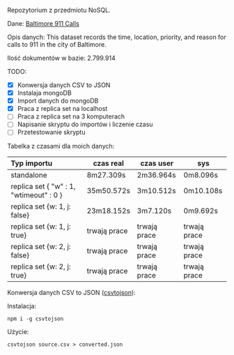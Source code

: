 Repozytorium z przedmiotu NoSQL.

Dane: [Baltimore 911 Calls](https://www.kaggle.com/sohier/baltimore-911-calls)

Opis danych: This dataset records the time, location, priority, and reason for calls to 911 in the city of Baltimore.

Ilość dokumentów w bazie: 2.799.914


TODO:
- [x] Konwersja danych CSV to JSON
- [x] Instalaja mongoDB
- [x] Import danych do mongoDB
- [x] Praca z replica set na localhost
- [ ] Praca z replica set na 3 komputerach
- [ ] Napisanie skryptu do importów i liczenie czasu
- [ ] Przetestowanie skryptu

Tabelka z czasami dla moich danych:

| Typ importu  | czas real	    | czas user     | sys           |
| :---         |     ---      |          --- |          --- |
| standalone   |   8m27.309s     | 2m36.964s    | 0m8.096s    |
| replica set { "w" : 1, "wtimeout" : 0 }     | 35m50.572s      | 3m10.512s      | 0m10.108s      |
| replica set {w: 1, j: false}     | 23m18.152s      | 3m7.120s      | 0m9.692s      |
| replica set {w: 1, j: true}     | trwają prace       | trwają prace      | trwają prace      |
| replica set {w: 2, j: false}     | trwają prace       | trwają prace      | trwają prace      |
| replica set {w: 2, j: true}    | trwają prace       | trwają prace      | trwają prace      |


Konwersja danych CSV to JSON ([csvtojson](https://www.npmjs.com/package/csvtojson)):

Instalacja:
```
npm i -g csvtojson
```

Użycie:
```
csvtojson source.csv > converted.json
```
